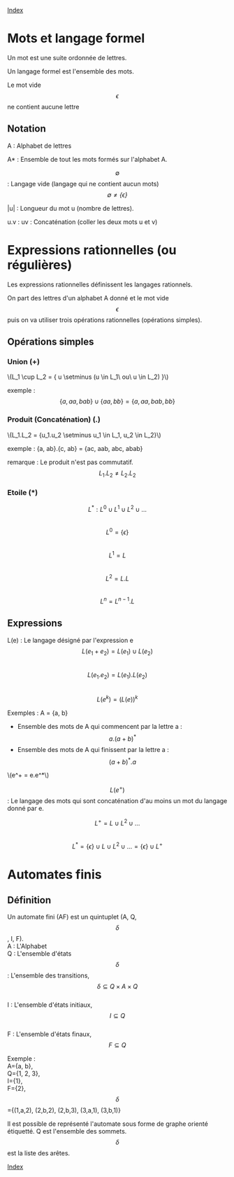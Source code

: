 <script type="text/javascript" src="https://cdnjs.cloudflare.com/ajax/libs/mathjax/2.7.7/latest.js?config=TeX-MML-AM_CHTML"></script>
<script src="https://cdnjs.cloudflare.com/ajax/libs/viz.js/2.1.2/viz.js"></script>
<script src="https://cdnjs.cloudflare.com/ajax/libs/viz.js/2.1.2/full.render.js"></script>
<script>var viz = new Viz();</script>

[Index](./index.md)  

# Mots et langage formel

Un mot est une suite ordonnée de lettres.

Un langage formel est l'ensemble des mots.

Le mot vide $$\epsilon$$ ne contient aucune lettre


## Notation

A : Alphabet de lettres

A* : Ensemble de tout les mots formés sur l'alphabet A.

$$\emptyset$$  : Langage vide (langage qui ne contient aucun mots)  
*$$\emptyset  \neq \{\epsilon\}$$*

\|u\| : Longueur du mot u (nombre de lettres).

u.v : uv : Concaténation (coller les deux mots u et v)

# Expressions rationnelles (ou régulières)

Les expressions rationnelles définissent les langages rationnels.

On part des lettres d'un alphabet A donné et le mot vide $$\epsilon$$ puis on va utiliser trois opérations rationnelles (opérations simples).

## Opérations simples

### Union (+)

\\(L_1 \cup L_2 = \{ u \setminus (u \in L_1\ ou\ u \in L_2) \}\\)

exemple : $$\{a, aa, bab\} \cup \{aa, bb\} = \{a, aa, bab, bb \}$$

### Produit (Concaténation) (.)

\\(L_1.L_2 = \{u_1.u_2 \setminus u_1 \in L_1, u_2 \in L_2\}\\)

exemple : {a, ab}.{c, ab} = {ac, aab, abc, abab}

remarque : Le produit n'est pas commutatif. $$L_1.L_2 \neq L_2.L_2$$

### Etoile (*)

$$L^* : L^0 \cup L^1 \cup L^2 \cup ...$$  
$$L^0 = \{\epsilon\}$$  
$$L^1 = L$$  
$$L^2 = L.L$$  
$$L^n = L^{n-1}.L$$  


## Expressions

L(e) : Le langage désigné par l'expression e  
$$L(e_1+e_2) = L(e_1) \cup L(e_2)$$  
$$L(e_1.e_2) = L(e_1).L(e_2)$$  
$$L(e^k) = (L(e))^k$$

Exemples :
A = {a, b}

- Ensemble des mots de A qui commencent par la lettre a : $$a.(a+b)^*$$
- Ensemble des mots de A qui finissent par la lettre a : $$(a+b)^*.a$$

\\(e^+ = e.e^*\\)

$$L(e^+)$$ : Le langage des mots qui sont concaténation d'au moins un mot du langage donné par e.

$$L^+ = L \cup L^2 \cup ...$$  
$$L^* = \{\epsilon\} \cup L \cup L^2 \cup ... = \{\epsilon\} \cup L^+$$

# Automates finis

## Définition

Un automate fini (AF) est un quintuplet  (A, Q, $$\delta$$, I, F).  
A : L'Alphabet  
Q : L'ensemble d'états  
$$\delta$$ : L'ensemble des transitions, $$\delta \subseteq Q\times A\times Q$$  
I : L'ensemble d'états initiaux, $$I \subseteq Q$$  
F : L'ensemble d'états finaux, $$F \subseteq Q$$

Exemple :  
A={a, b},  
Q={1, 2, 3},  
I={1},  
F={2},  
$$\delta$$={(1,a,2), (2,b,2), (2,b,3), (3,a,1), (3,b,1)}

Il est possible de représenté l'automate sous forme de graphe orienté étiquetté. Q est l'ensemble des sommets. $$\delta$$ est la liste des arêtes.

<div id="graphe"></div>
<script>
viz.renderSVGElement(` 
	digraph Graphe {
		i->1;
		1->2[label="a"];
		2:nw->2:ne[label="b"];
		2->3[label="b"];
		3->1[label="a,b"];
		2->f[];
		
		f[style=invis];
		i[style=invis];
		{ rank=same; i 1 2 f }
	}
`).then(elem => document.getElementById("graphe").appendChild(elem)).catch(error=> console.log(error));
</script>

[Index](./index.md)  
